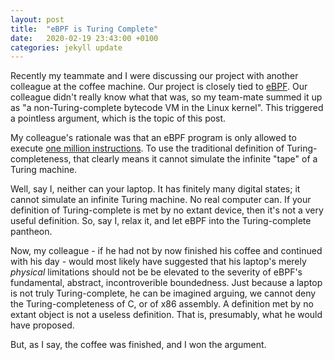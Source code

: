 ```yaml
---
layout: post
title:  "eBPF is Turing Complete"
date:   2020-02-19 23:43:00 +0100
categories: jekyll update
---
```




Recently my teammate and I were discussing our project with another colleague at the coffee machine. Our project is closely tied to [eBPF](https://lwn.net/Articles/740157/). Our colleague didn't really know what that was, so my team-mate summed it up as "a non-Turing-complete bytecode VM in the Linux kernel". This triggered a pointless argument, which is the topic of this post.

My colleague's rationale was that an eBPF program is only allowed to execute [one million instructions](https://lwn.net/Articles/794934/). To use the traditional definition of Turing-completeness, that clearly means it cannot simulate the infinite "tape" of a Turing machine.

Well, say I, neither can your laptop. It has finitely many digital states; it cannot simulate an infinite Turing machine. No real computer can. If your definition of Turing-complete is met by no extant device, then it's not a very useful definition. So, say I, relax it, and let eBPF into the Turing-complete pantheon.

Now, my colleague - if he had not by now finished his coffee and continued with his day - would most likely have suggested that his laptop's merely *physical* limitations should not be be elevated to the severity of eBPF's fundamental, abstract, incontroverible boundedness. Just because a laptop is not truly Turing-complete, he can be imagined arguing, we cannot deny the Turing-completeness of C, or of x86 assembly. A definition met by no extant object is not a useless definition. That is, presumably, what he would have proposed.

But, as I say, the coffee was finished, and I won the argument.
